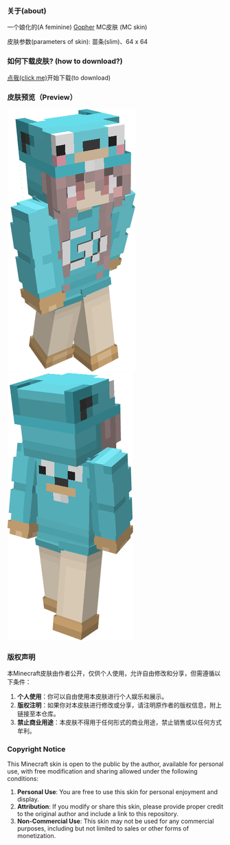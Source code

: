 ### 关于(about)

一个娘化的(A feminine) [Gopher](https://go.dev/blog/gopher) MC皮肤 (MC skin)

皮肤参数(parameters of skin): 苗条(slim)、64 x 64

### 如何下载皮肤? (how to download?)

[点我(click me)](./Skin/Gopher.png)开始下载(to download)

### 皮肤预览（Preview）

![前视图（front view）](./demo/demo_1.png)  ![后视图(back view)](./demo/demo_2.png)

### 版权声明

本Minecraft皮肤由作者公开，仅供个人使用，允许自由修改和分享，但需遵循以下条件：

1. **个人使用**：你可以自由使用本皮肤进行个人娱乐和展示。
2. **版权注明**：如果你对本皮肤进行修改或分享，请注明原作者的版权信息，附上链接至本仓库。
3. **禁止商业用途**：本皮肤不得用于任何形式的商业用途，禁止销售或以任何方式牟利。

### Copyright Notice

This Minecraft skin is open to the public by the author, available for personal use, with free modification and sharing allowed under the following conditions:

1. **Personal Use**: You are free to use this skin for personal enjoyment and display.
2. **Attribution**: If you modify or share this skin, please provide proper credit to the original author and include a link to this repository.
3. **Non-Commercial Use**: This skin may not be used for any commercial purposes, including but not limited to sales or other forms of monetization.
